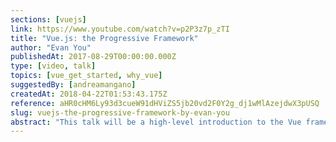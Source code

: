 ```yaml
---
sections: [vuejs]
link: https://www.youtube.com/watch?v=p2P3z7p_zTI
title: "Vue.js: the Progressive Framework"
author: "Evan You"
publishedAt: 2017-08-29T00:00:00.000Z
type: [video, talk]
topics: [vue_get_started, why_vue]
suggestedBy: [andreamangano]
createdAt: 2018-04-22T01:53:43.175Z
reference: aHR0cHM6Ly93d3cueW91dHViZS5jb20vd2F0Y2g_dj1wMlAzejdwX3pUSQ
slug: vuejs-the-progressive-framework-by-evan-you
abstract: "This talk will be a high-level introduction to the Vue framework, covering its origin, architecture, design philosophy, ecosystem and (some) comparison with other mainstream frameworks."
---
```

